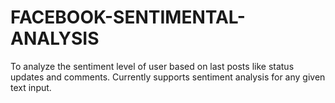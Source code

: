 # FACEBOOK-SENTIMENTAL-ANALYSIS
 To analyze the sentiment level of user based on last posts like status updates and comments. Currently supports sentiment analysis for any given text input. 
